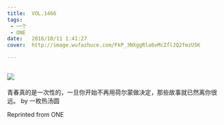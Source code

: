 ```yaml
---
title:	VOL.1466
tags:
 - 一个
 - ONE
date:	2016/10/11 1:41:27
cover:	http://image.wufazhuce.com/FkP_3NXggRla6vMcZflJQ2fmzU5K

---
```

![](http://image.wufazhuce.com/FkP_3NXggRla6vMcZflJQ2fmzU5K)
---

青春真的是一次性的，一旦你开始不再用荷尔蒙做决定，那些故事就已然离你很远。 by 一枚热汤圆
 
Reprinted from ONE
